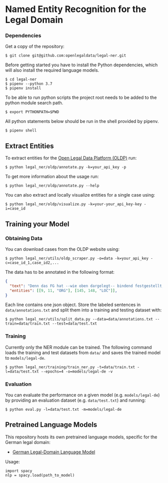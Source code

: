 # Named Entity Recognition for the Legal Domain

### Dependencies

Get a copy of the repository:
```
$ git clone git@github.com:openlegaldata/legal-ner.git
```

Before getting started you have to install the Python dependencies, which will also install the required language 
models.
```
$ cd legal-ner
$ pipenv --python 3.7
$ pipenv install
```

To be able to run python scripts the project root needs to be added to the python module search path.
```
$ export PYTHONPATH=$PWD
```

All python statements below should be run in the shell provided by pipenv.
```
$ pipenv shell
```

## Extract Entities

To extract entities for the [Open Legal Data Platform (OLDP)](https://openlegaldata.io) run:
```
$ python legal_ner/oldp/annotate.py -k=your_api_key -p
```
To get more information about the usage run:
```
$ python legal_ner/oldp/annotate.py --help
```

You can also extract and locally visualize entities for a single case using:
```
$ python legal_ner/oldp/visualize.py -k=your-your_api_key-key -i=case_id
```


## Training your Model

### Obtaining Data

You can download cases from the OLDP website using:
```
$ python legal_ner/utils/oldp_scraper.py -o=data -k=your_api_key -c=case_id_1,case_id2,...
```

The data has to be annotated in the following format:
```json
{
  "text": "Denn das FG hat --wie oben dargelegt-- bindend festgestellt, dass die Klägerin das Motorrad gerade nicht zur Ausfuhr, sondern zur Nutzung in den USA erworben hat.",
  "entities": [[9, 11, "ORG"], [145, 148, "LOC"]],
}
```

Each line contains one json object. Store the labeled sentences in `data/annotations.txt` and split them into a 
training and testing dataset with:
```
$ python legal_ner/utils/split_data.py --data=data/annotations.txt --train=data/train.txt --test=data/test.txt
```

### Training
Currently only the NER module can be trained. The following command loads the training and test datasets from `data/` 
and 
saves the trained model to `models/legal-de`.
```
$ python legal_ner/training/train_ner.py -t=data/train.txt -l=data/test.txt --epochs=4 -o=models/legal-de -v
```


### Evaluation

You can evaluate the performance on a given model (e.g. `models/legal-de`) by providing an evaluation dataset (e.g. 
`data/test.txt`) and 
running:
```
$ python eval.py -l=data/test.txt -m=models/legal-de
```


## Pretrained Language Models
This repository hosts its own pretrained language models, specific for the German legal domain:
- [German Legal-Domain Language Model](https://github.com/openlegaldata/legal-ner/tree/master/models/legal-de)

Usage:
```
import spacy
nlp = spacy.load(path_to_model)
```
